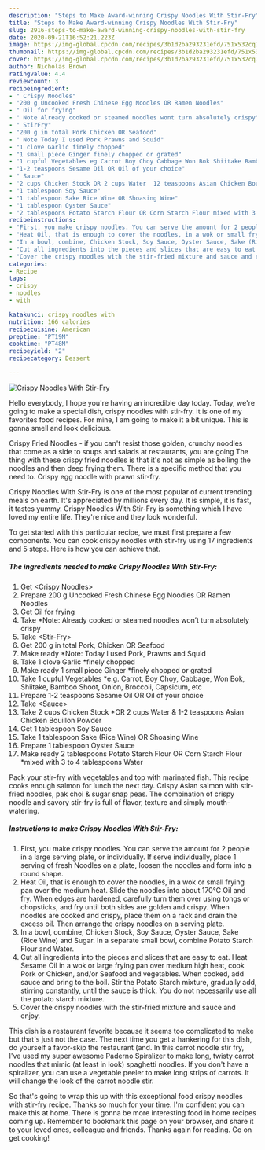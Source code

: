 ```yaml
---
description: "Steps to Make Award-winning Crispy Noodles With Stir-Fry"
title: "Steps to Make Award-winning Crispy Noodles With Stir-Fry"
slug: 2916-steps-to-make-award-winning-crispy-noodles-with-stir-fry
date: 2020-09-21T16:52:21.223Z
image: https://img-global.cpcdn.com/recipes/3b1d2ba293231efd/751x532cq70/crispy-noodles-with-stir-fry-recipe-main-photo.jpg
thumbnail: https://img-global.cpcdn.com/recipes/3b1d2ba293231efd/751x532cq70/crispy-noodles-with-stir-fry-recipe-main-photo.jpg
cover: https://img-global.cpcdn.com/recipes/3b1d2ba293231efd/751x532cq70/crispy-noodles-with-stir-fry-recipe-main-photo.jpg
author: Nicholas Brown
ratingvalue: 4.4
reviewcount: 3
recipeingredient:
- " Crispy Noodles"
- "200 g Uncooked Fresh Chinese Egg Noodles OR Ramen Noodles"
- " Oil for frying"
- " Note Already cooked or steamed noodles wont turn absolutely crispy"
- " StirFry"
- "200 g in total Pork Chicken OR Seafood"
- " Note Today I used Pork Prawns and Squid"
- "1 clove Garlic finely chopped"
- "1 small piece Ginger finely chopped or grated"
- "1 cupful Vegetables eg Carrot Boy Choy Cabbage Won Bok Shiitake Bamboo Shoot Onion Broccoli Capsicum etc"
- "1-2 teaspoons Sesame Oil OR Oil of your choice"
- " Sauce"
- "2 cups Chicken Stock OR 2 cups Water  12 teaspoons Asian Chicken Bouillon Powder"
- "1 tablespoon Soy Sauce"
- "1 tablespoon Sake Rice Wine OR Shoasing Wine"
- "1 tablespoon Oyster Sauce"
- "2 tablespoons Potato Starch Flour OR Corn Starch Flour mixed with 3 to 4 tablespoons Water"
recipeinstructions:
- "First, you make crispy noodles. You can serve the amount for 2 people in a large serving plate, or individually. If serve individually, place 1 serving of fresh Noodles on a plate, loosen the noodles and form into a round shape."
- "Heat Oil, that is enough to cover the noodles, in a wok or small frying pan over the medium heat. Slide the noodles into about 170℃ Oil and fry. When edges are hardened, carefully turn them over using tongs or chopsticks, and fry until both sides are golden and crispy. When noodles are cooked and crispy, place them on a rack and drain the excess oil. Then arrange the crispy noodles on a serving plate."
- "In a bowl, combine, Chicken Stock, Soy Sauce, Oyster Sauce, Sake (Rice Wine) and Sugar. In a separate small bowl, combine Potato Starch Flour and Water."
- "Cut all ingredients into the pieces and slices that are easy to eat. Heat Sesame Oil in a wok or large frying pan over medium high heat, cook Pork or Chicken, and/or Seafood and vegetables. When cooked, add sauce and bring to the boil. Stir the Potato Starch mixture, gradually add, stirring constantly, until the sauce is thick. You do not necessarily use all the potato starch mixture."
- "Cover the crispy noodles with the stir-fried mixture and sauce and enjoy."
categories:
- Recipe
tags:
- crispy
- noodles
- with

katakunci: crispy noodles with 
nutrition: 166 calories
recipecuisine: American
preptime: "PT19M"
cooktime: "PT48M"
recipeyield: "2"
recipecategory: Dessert

---
```



![Crispy Noodles With Stir-Fry](https://img-global.cpcdn.com/recipes/3b1d2ba293231efd/751x532cq70/crispy-noodles-with-stir-fry-recipe-main-photo.jpg)

Hello everybody, I hope you're having an incredible day today. Today, we're going to make a special dish, crispy noodles with stir-fry. It is one of my favorites food recipes. For mine, I am going to make it a bit unique. This is gonna smell and look delicious.

Crispy Fried Noodles - if you can&#39;t resist those golden, crunchy noodles that come as a side to soups and salads at restaurants, you are going The thing with these crispy fried noodles is that it&#39;s not as simple as boiling the noodles and then deep frying them. There is a specific method that you need to. Crispy egg noodle with prawn stir-fry.

Crispy Noodles With Stir-Fry is one of the most popular of current trending meals on earth. It's appreciated by millions every day. It is simple, it is fast, it tastes yummy. Crispy Noodles With Stir-Fry is something which I have loved my entire life. They're nice and they look wonderful.


To get started with this particular recipe, we must first prepare a few components. You can cook crispy noodles with stir-fry using 17 ingredients and 5 steps. Here is how you can achieve that.

<!--inarticleads1-->

##### The ingredients needed to make Crispy Noodles With Stir-Fry:

1. Get  &lt;Crispy Noodles&gt;
1. Prepare 200 g Uncooked Fresh Chinese Egg Noodles OR Ramen Noodles
1. Get  Oil for frying
1. Take  *Note: Already cooked or steamed noodles won’t turn absolutely crispy
1. Take  &lt;Stir-Fry&gt;
1. Get 200 g in total Pork, Chicken OR Seafood
1. Make ready  *Note: Today I used Pork, Prawns and Squid
1. Take 1 clove Garlic *finely chopped
1. Make ready 1 small piece Ginger *finely chopped or grated
1. Take 1 cupful Vegetables *e.g. Carrot, Boy Choy, Cabbage, Won Bok, Shiitake, Bamboo Shoot, Onion, Broccoli, Capsicum, etc
1. Prepare 1-2 teaspoons Sesame Oil OR Oil of your choice
1. Take  &lt;Sauce&gt;
1. Take 2 cups Chicken Stock *OR 2 cups Water &amp; 1-2 teaspoons Asian Chicken Bouillon Powder
1. Get 1 tablespoon Soy Sauce
1. Take 1 tablespoon Sake (Rice Wine) OR Shoasing Wine
1. Prepare 1 tablespoon Oyster Sauce
1. Make ready 2 tablespoons Potato Starch Flour OR Corn Starch Flour *mixed with 3 to 4 tablespoons Water


Pack your stir-fry with vegetables and top with marinated fish. This recipe cooks enough salmon for lunch the next day. Crispy Asian salmon with stir-fried noodles, pak choi &amp; sugar snap peas. The combination of crispy noodle and savory stir-fry is full of flavor, texture and simply mouth-watering. 

<!--inarticleads2-->

##### Instructions to make Crispy Noodles With Stir-Fry:

1. First, you make crispy noodles. You can serve the amount for 2 people in a large serving plate, or individually. If serve individually, place 1 serving of fresh Noodles on a plate, loosen the noodles and form into a round shape.
1. Heat Oil, that is enough to cover the noodles, in a wok or small frying pan over the medium heat. Slide the noodles into about 170℃ Oil and fry. When edges are hardened, carefully turn them over using tongs or chopsticks, and fry until both sides are golden and crispy. When noodles are cooked and crispy, place them on a rack and drain the excess oil. Then arrange the crispy noodles on a serving plate.
1. In a bowl, combine, Chicken Stock, Soy Sauce, Oyster Sauce, Sake (Rice Wine) and Sugar. In a separate small bowl, combine Potato Starch Flour and Water.
1. Cut all ingredients into the pieces and slices that are easy to eat. Heat Sesame Oil in a wok or large frying pan over medium high heat, cook Pork or Chicken, and/or Seafood and vegetables. When cooked, add sauce and bring to the boil. Stir the Potato Starch mixture, gradually add, stirring constantly, until the sauce is thick. You do not necessarily use all the potato starch mixture.
1. Cover the crispy noodles with the stir-fried mixture and sauce and enjoy.


This dish is a restaurant favorite because it seems too complicated to make but that&#39;s just not the case. The next time you get a hankering for this dish, do yourself a favor-skip the restaurant (and. In this carrot noodle stir fry, I&#39;ve used my super awesome Paderno Spiralizer to make long, twisty carrot noodles that mimic (at least in look) spaghetti noodles. If you don&#39;t have a spiralizer, you can use a vegetable peeler to make long strips of carrots. It will change the look of the carrot noodle stir. 

So that's going to wrap this up with this exceptional food crispy noodles with stir-fry recipe. Thanks so much for your time. I'm confident you can make this at home. There is gonna be more interesting food in home recipes coming up. Remember to bookmark this page on your browser, and share it to your loved ones, colleague and friends. Thanks again for reading. Go on get cooking!
